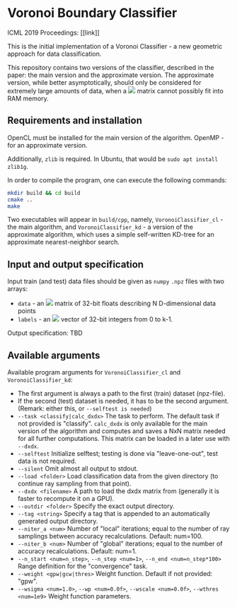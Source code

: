 # Voronoi Boundary Classifier
ICML 2019 Proceedings: [[link]]

This is the initial implementation of a Voronoi Classifier - a new geometric approach for data classification. 

This repository contains two versions of the classifier, described in the paper: the main version and the approximate version. The approximate version, while better asymptotically, should only be considered for extremely large amounts of data, when a <img src="https://latex.codecogs.com/gif.latex?N^2" /> matrix cannot possibly fit into RAM memory.

## Requirements and installation

OpenCL must be installed for the main version of the algorithm. OpenMP - for an approximate version.

Additionally, `zlib` is required. In Ubuntu, that would be `sudo apt install zlib1g`.

In order to compile the program, one can execute the following commands:

```bash
mkdir build && cd build
cmake ..
make
```

Two executables will appear in `build/cpp`, namely, `VoronoiClassifier_cl` - the main algorithm, and `VoronoiClassifier_kd` - a version of the approximate algorithm, which uses a simple self-written KD-tree for an approximate nearest-neighbor search.

## Input and output specification

Input train (and test) data files should be given as `numpy` `.npz` files with two arrays:
 - `data` - an <img src="https://latex.codecogs.com/gif.latex?N\times%12D" /> matrix of 32-bit floats describing N D-dimensional data points
 - `labels` - an <img src="https://latex.codecogs.com/gif.latex?N\times%121" /> vector of 32-bit integers from 0 to k-1.

Output specification: TBD

## Available arguments

Available program arguments for `VoronoiClassifier_cl` and `VoronoiClassifier_kd`:
 - The first argument is always a path to the first (train) dataset (npz-file).
 - If the second (test) dataset is needed, it has to be the second argument. (Remark: either this, or `--selftest is needed`)
 - `--task <classify|calc_dxdx>` The task to perform. The default task if not provided is "classify". 
 `calc_dxdx` is only available for the main version of the algorithm and computes and saves a NxN matrix needed for all further computations. This matrix can be loaded in a later use with `--dxdx`.
 - `--selftest` Initialize selftest; testing is done via "leave-one-out", test data is not required.
 - `--silent` Omit almost all output to stdout.
 - `--load <folder>` Load classification data from the given directory (to continue ray sampling from that point).
 - `--dxdx <filename>` A path to load the dxdx matrix from (generally it is faster to recompute it on a GPU).
 - `--outdir <folder>` Specify the exact output directory.
 - `--tag <string>` Specify a tag that is appended to an automatically generated output directory.
 - `--niter_a <num>` Number of "local" iterations; equal to the number of ray samplings between accuracy recalculations. Default: num=100.
 - `--niter_b <num>` Number of "global" iterations; equal to the number of accuracy recalculations. Default: num=1.
 - `--n_start <num=n_step>`, `--n_step <num=1>`, `--n_end <num=n_step*100>` Range definition for the "convergence" task.
 - `--weight <gpw|gcw|thres>` Weight function. Default if not provided: "gpw".
 - `--wsigma <num=1.0>`, `--wp <num=0.0f>`, `--wscale <num=0.0f>`, `--wthres <num=1e9>` Weight function parameters.
